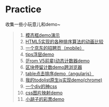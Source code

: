 Practice
========

收集一些小玩意儿和demo~

> 1. [模态框demo演示](https://rawgithub.com/zhangmengxue/Practice/master/%E6%A8%A1%E6%80%81%E6%A1%86.html)
> 2. [HTML5实现的各种排序算法的动画比较](http://www.webhek.com/misc/comparison-sort/)
> 3. [一个京东的招聘页（mobile）](http://zhaopin.jd.com/h5/index.html?from=timeline&isappinstalled=0&ADUIN=673013891&ADSESSION=1411958103&ADTAG=CLIENT.QQ.5359_.0&ADPUBNO=26397)
> 4. [tips浮层demo](https://rawgithub.com/zhangmengxue/Practice/master/tip%E6%B5%AE%E5%B1%82.html)
> 5. [(From V5前辈)动态计数器demo](https://rawgithub.com/zhangmengxue/Practice/master/%E8%AE%A1%E6%95%B0%E5%99%A8.html)
> 6. [区块停留计数demo跨浏览器](https://rawgithub.com/zhangmengxue/Practice/master/%E5%8C%BA%E5%9D%97%E5%81%9C%E7%95%99%E8%AE%A1%E6%95%B0%E8%B7%A8%E6%B5%8F%E8%A7%88%E5%99%A8%E5%AE%9E%E7%8E%B0.html)
> 7. [table点击排序demo（angularjs）](https://rawgithub.com/zhangmengxue/Practice/master/table%E7%82%B9%E5%87%BB%E6%8E%92%E5%BA%8Fangular%E5%AE%9E%E7%8E%B0.html)
> 8. [我的todolist原生js实现demo(chrome)](https://rawgithub.com/zhangmengxue/Practice/master/todolist.html)
> 9. [一个div的神css](http://a.singlediv.com/)
> 10. [css图片映射demo](https://rawgithub.com/zhangmengxue/Practice/master/css%E5%9B%BE%E5%83%8F%E6%98%A0%E5%B0%84demo.html)
> 11. [小胡子的彩票demo](http://qianduannotes.sinaapp.com/ssc/)
